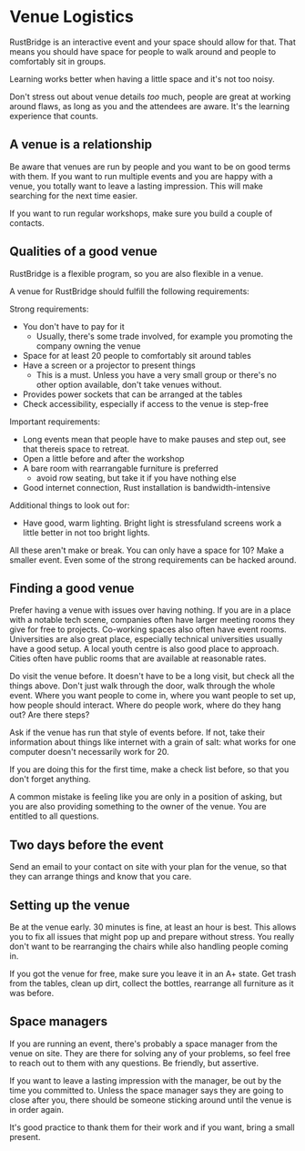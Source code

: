 # Venue Logistics

RustBridge is an interactive event and your space should allow for that. That
means you should have space for people to walk around and people to comfortably
sit in groups.

Learning works better when having a little space and it's not too noisy.

Don't stress out about venue details _too_ much, people are great at working
around flaws, as long as you and the attendees are aware. It's the learning
experience that counts.

## A venue is a relationship

Be aware that venues are run by people and you want to be on good terms with
them. If you want to run multiple events and you are happy with a venue,
you totally want to leave a lasting impression. This will make searching
for the next time easier.

If you want to run regular workshops, make sure you build a couple of contacts.

## Qualities of a good venue

RustBridge is a flexible program, so you are also flexible in a venue.

A venue for RustBridge should fulfill the following requirements:

Strong requirements:
* You don't have to pay for it
  - Usually, there's some trade involved, for example you promoting the
    company owning the venue
* Space for at least 20 people to comfortably sit around tables
* Have a screen or a projector to present things
  - This is a must. Unless you have a very small group or there's no other option available, don't take venues without.
* Provides power sockets that can be arranged at the tables
* Check accessibility, especially if access to the venue is step-free

Important requirements:
* Long events mean that people have to make pauses and step out, see that thereis space to retreat.
* Open a little before and after the workshop
* A bare room with rearrangable furniture is preferred
  - avoid row seating, but take it if you have nothing else
* Good internet connection, Rust installation is bandwidth-intensive

Additional things to look out for:
* Have good, warm lighting. Bright light is stressfuland
  screens work a little better in not too bright lights.

All these aren't make or break. You can only have a space for 10? Make
a smaller event. Even some of the strong requirements can be hacked around.

## Finding a good venue

Prefer having a venue with issues over having nothing. If you are in
a place with a notable tech scene, companies often have larger meeting
rooms they give for free to projects. Co-working spaces also often have
event rooms. Universities are also great place,
especially technical universities usually have a good setup. A local youth
centre is also good place to approach. Cities often have
public rooms that are available at reasonable rates.

Do visit the venue before. It doesn't have to be a long visit, but check
all the things above. Don't just walk through the door, walk through the whole
event. Where you want people to come in, where you want people to set up,
how people should interact. Where do people work, where do they hang out?
Are there steps?

Ask if the venue has run that style of events before. If not, take their information
about things like internet with a grain of salt: what works for one computer
doesn't necessarily work for 20.

If you are doing this for the first time, make a check list before, so that
you don't forget anything.

A common mistake is feeling like you are only in a position of asking, but
you are also providing something to the owner of the venue. You are entitled
to all questions.

## Two days before the event

Send an email to your contact on site with your plan for the venue, so that
they can arrange things and know that you care.

## Setting up the venue

Be at the venue early. 30 minutes is fine, at least an hour is best. This
allows you to fix all issues that might pop up and prepare without stress. You
really don't want to be rearranging the chairs while also handling people coming
in.

If you got the venue for free, make sure you leave it in an A+ state. Get trash
from the tables, clean up dirt, collect the bottles, rearrange all furniture as
it was before.

## Space managers

If you are running an event, there's probably a space manager from the venue
on site. They are there for solving any of your problems, so feel free to reach
out to them with any questions. Be friendly, but assertive.

If you want to leave a lasting impression with the manager, be out by the time
you committed to. Unless the space manager says they are going to close after
you, there should be someone sticking around until the venue is in order again.

It's good practice to thank them for their work and if you want, bring a small
present.
